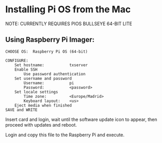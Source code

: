 # Installing Pi OS from the Mac

NOTE: CURRENTLY REQUIRES PIOS BULLSEYE 64-BIT LITE

## Using Raspberry Pi Imager:

```
CHOOSE OS:	Raspberry Pi OS (64-bit)

CONFIGURE:
	Set hostname:			txserver
	Enable SSH
		Use password authentication
	Set username and password
		Username:			pi
		Password: 			<password>
	Set locale settings
		Time zone:			<Europe/Madrid>
		Keyboard layout:	<us>
	Eject media when finished
SAVE and WRITE
```

Insert card and login, wait until the software update icon to appear,
then proceed with updates and reboot.

Login and copy this file to the Raspberry Pi and execute.
